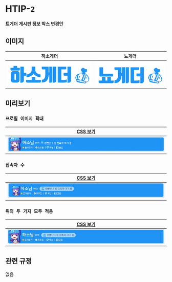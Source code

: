 # HTIP-`2`
**트게더 게시판 정보 박스 변경안**

## 이미지
| 하소게더 | 뇨게더 |
|:-------:|:------:|
|![하소게더 로고](/png/logo_haso.png)|![뇨게더 로고](/png/logo_nyo.png)|

## 미리보기
### `프로필 이미지 확대`
|             [CSS 보기](/css/htip-2/profile_image.css)             |
|:-----------------------------------------------------------------:|
|![뇨게더 적용 모습](/proposals/htip-2/large_profile_application.jpg)|

### `접속자 수`
|             [CSS 보기](/css/htip-2/viewers.css)             |
|:-----------------------------------------------------------:|
|![뇨게더 적용 모습](/proposals/htip-2/viewers_application.jpg)|

### `위의 두 가지 모두 적용`
|             [CSS 보기](/css/htip-2/)                    |
|:-------------------------------------------------------:|
|![뇨게더 적용 모습](/proposals/htip-2/all_application.jpg)|

## 관련 규정
없음
